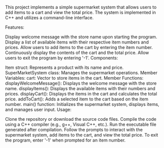 This project implements a simple supermarket system that allows users to add items to a cart and view the total price. The system is implemented in C++ and utilizes a command-line interface.

Features:

Display welcome message with the store name upon starting the program.
Display a list of available items with their respective item numbers and prices.
Allow users to add items to the cart by entering the item number.
Continuously display the contents of the cart and the total price.
Allow users to exit the program by entering '-1'.
Components:

Item struct: Represents a product with its name and price.
SuperMarketSystem class: Manages the supermarket operations.
Member Variables:
cart: Vector to store items in the cart.
Member Functions:
displayWelcomeMessage(): Displays the welcome message with the store name.
displayItems(): Displays the available items with their numbers and prices.
displayCart(): Displays the items in the cart and calculates the total price.
addToCart(): Adds a selected item to the cart based on the item number.
main() function: Initializes the supermarket system, displays items, and manages user input.
Usage:

Clone the repository or download the source code files.
Compile the code using a C++ compiler (e.g., g++, Visual C++, etc.).
Run the executable file generated after compilation.
Follow the prompts to interact with the supermarket system, add items to the cart, and view the total price.
To exit the program, enter '-1' when prompted for an item number.

